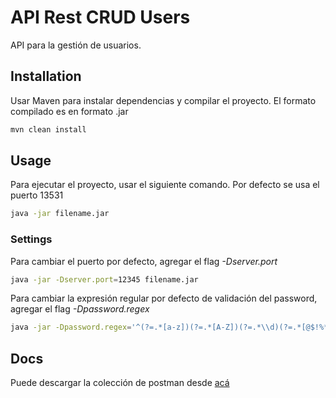 # API Rest CRUD Users

API para la gestión de usuarios.

## Installation

Usar Maven para instalar dependencias y compilar el proyecto. El formato compilado es en formato .jar

```bash
mvn clean install
```

## Usage

Para ejecutar el proyecto, usar el siguiente comando. Por defecto se usa el puerto 13531

```bash
java -jar filename.jar
```

### Settings
Para cambiar el puerto por defecto, agregar el flag *-Dserver.port*

```bash
java -jar -Dserver.port=12345 filename.jar 
```

Para cambiar la expresión regular por defecto de validación del password, agregar el flag *-Dpassword.regex*

```bash
java -jar -Dpassword.regex='^(?=.*[a-z])(?=.*[A-Z])(?=.*\\d)(?=.*[@$!%*?&])[A-Za-z\\d@$!%*?&]{8,}$' filename.jar 
```

## Docs

Puede descargar la colección de postman desde [acá](https://api.postman.com/collections/24324434-4f95ebed-ad09-41ac-8b4c-ab9994b72c6f?access_key=PMAT-01HQ8MTC3JRNQMBHRP8JPFMEVH)


